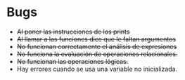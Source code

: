 # Bugs

- ~~Al poner las instrucciones de los prints~~
- ~~Al llamar a las funciones dice que le faltan argumentos~~
- ~~No funcionan correctamente el análisis de expresiones~~
- ~~No funciona la evaluación de operaciones relacionales.~~
- ~~No funcionan las operaciones lógicas.~~
- Hay errores cuando se usa una variable no inicializada.